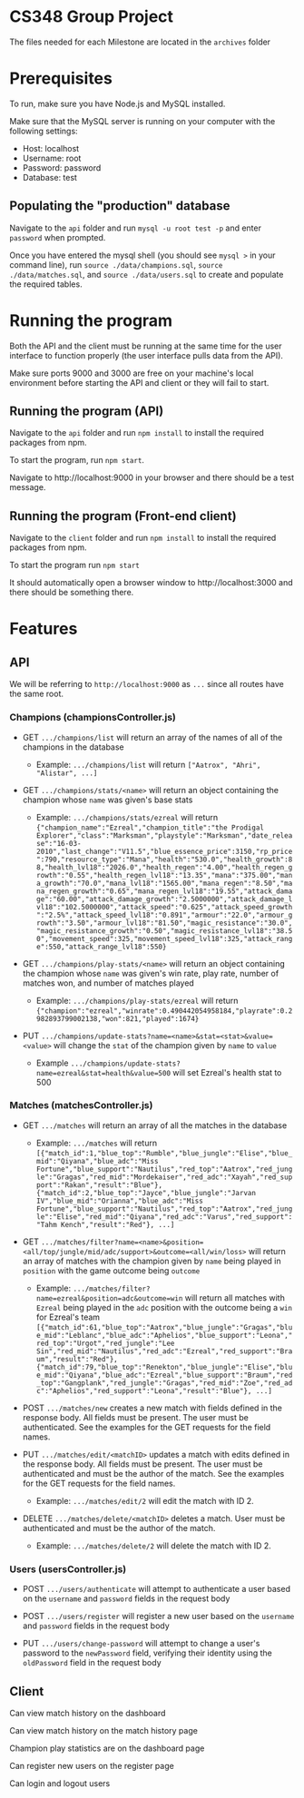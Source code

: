 # CS348 Group Project

The files needed for each Milestone are located in the `archives` folder

# Prerequisites

To run, make sure you have Node.js and MySQL installed.

Make sure that the MySQL server is running on your computer with the following settings:
* Host: localhost
* Username: root
* Password: password
* Database: test

## Populating the "production" database

Navigate to the `api` folder and run `mysql -u root test -p` and enter `password` when prompted.

Once you have entered the mysql shell (you should see `mysql >` in your command line), run `source ./data/champions.sql`, `source ./data/matches.sql`, and `source ./data/users.sql` to create and populate the required tables.


# Running the program

Both the API and the client must be running at the same time for the user interface to function properly (the user interface pulls data from the API).

Make sure ports 9000 and 3000 are free on your machine's local environment before starting the API and client or they will fail to start.

## Running the program (API)

Navigate to the `api` folder and run `npm install` to install the required packages from npm.

To start the program, run `npm start`.

Navigate to http://localhost:9000 in your browser and there should be a test message.

## Running the program (Front-end client)

Navigate to the `client` folder and run `npm install` to install the required packages from npm.

To start the program run `npm start`

It should automatically open a browser window to http://localhost:3000 and there should be something there.


# Features

## API

We will be referring to `http://localhost:9000` as `...` since all routes have the same root.

### Champions (championsController.js)

  * GET `.../champions/list` will return an array of the names of all of the champions in the database
    * Example: `.../champions/list` will return `["Aatrox", "Ahri", "Alistar", ...]`

  * GET `.../champions/stats/<name>` will return an object containing the champion whose `name` was given's base stats
    * Example: `.../champions/stats/ezreal` will return `{"champion_name":"Ezreal","champion_title":"the Prodigal Explorer","class":"Marksman","playstyle":"Marksman","date_release":"16-03-2010","last_change":"V11.5","blue_essence_price":3150,"rp_price":790,"resource_type":"Mana","health":"530.0","health_growth":88,"health_lvl18":"2026.0","health_regen":"4.00","health_regen_growth":"0.55","health_regen_lvl18":"13.35","mana":"375.00","mana_growth":"70.0","mana_lvl18":"1565.00","mana_regen":"8.50","mana_regen_growth":"0.65","mana_regen_lvl18":"19.55","attack_damage":"60.00","attack_damage_growth":"2.5000000","attack_damage_lvl18":"102.5000000","attack_speed":"0.625","attack_speed_growth":"2.5%","attack_speed_lvl18":"0.891","armour":"22.0","armour_growth":"3.50","armour_lvl18":"81.50","magic_resistance":"30.0","magic_resistance_growth":"0.50","magic_resistance_lvl18":"38.50","movement_speed":325,"movement_speed_lvl18":325,"attack_range":550,"attack_range_lvl18":550}`

  * GET `.../champions/play-stats/<name>` will return an object containing the champion whose `name` was given's win rate, play rate, number of matches won, and number of matches played
    * Example: `.../champions/play-stats/ezreal` will return `{"champion":"ezreal","winrate":0.490442054958184,"playrate":0.2982893799002138,"won":821,"played":1674}`

  * PUT `.../champions/update-stats?name=<name>&stat=<stat>&value=<value>` will change the `stat` of the champion given by `name` to `value`
    * Example `.../champions/update-stats?name=ezreal&stat=health&value=500` will set Ezreal's health stat to 500

### Matches (matchesController.js)

  * GET `.../matches` will return an array of all the matches in the database
    * Example: `.../matches` will return `[{"match_id":1,"blue_top":"Rumble","blue_jungle":"Elise","blue_mid":"Qiyana","blue_adc":"Miss Fortune","blue_support":"Nautilus","red_top":"Aatrox","red_jungle":"Gragas","red_mid":"Mordekaiser","red_adc":"Xayah","red_support":"Rakan","result":"Blue"},{"match_id":2,"blue_top":"Jayce","blue_jungle":"Jarvan IV","blue_mid":"Orianna","blue_adc":"Miss Fortune","blue_support":"Nautilus","red_top":"Aatrox","red_jungle":"Elise","red_mid":"Qiyana","red_adc":"Varus","red_support":"Tahm Kench","result":"Red"}, ...]`
  
  * GET `.../matches/filter?name=<name>&position=<all/top/jungle/mid/adc/support>&outcome=<all/win/loss>` will return an array of matches with the champion given by `name` being played in `position` with the game outcome being `outcome`
    * Example: `.../matches/filter?name=ezreal&position=adc&outcome=win` will return all matches with `Ezreal` being played in the `adc` position with the outcome being a `win` for Ezreal's team `[{"match_id":61,"blue_top":"Aatrox","blue_jungle":"Gragas","blue_mid":"Leblanc","blue_adc":"Aphelios","blue_support":"Leona","red_top":"Urgot","red_jungle":"Lee Sin","red_mid":"Nautilus","red_adc":"Ezreal","red_support":"Braum","result":"Red"},{"match_id":79,"blue_top":"Renekton","blue_jungle":"Elise","blue_mid":"Qiyana","blue_adc":"Ezreal","blue_support":"Braum","red_top":"Gangplank","red_jungle":"Gragas","red_mid":"Zoe","red_adc":"Aphelios","red_support":"Leona","result":"Blue"}, ...]`

  * POST `.../matches/new` creates a new match with fields defined in the response body. All fields must be present. The user must be authenticated. See the examples for the GET requests for the field names.

  * PUT `.../matches/edit/<matchID>` updates a match with edits defined in the response body. All fields must be present. The user must be authenticated and must be the author of the match. See the examples for the GET requests for the field names.
    * Example: `.../matches/edit/2` will edit the match with ID 2.

  * DELETE `.../matches/delete/<matchID>` deletes a match. User must be authenticated and must be the author of the match.
    * Example: `.../matches/delete/2` will delete the match with ID 2.

### Users (usersController.js)

  * POST `.../users/authenticate` will attempt to authenticate a user based on the `username` and `password` fields in the request body

  * POST `.../users/register` will register a new user based on the `username` and `password` fields in the request body

  * PUT `.../users/change-password` will attempt to change a user's password to the `newPassword` field, verifying their identity using the `oldPassword` field in the request body

## Client

Can view match history on the dashboard

Can view match history on the match history page

Champion play statistics are on the dashboard page

Can register new users on the register page

Can login and logout users
